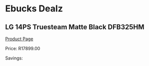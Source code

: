
# Ebucks Dealz
## LG 14PS Truesteam Matte Black DFB325HM
[Product Page](https://www.ebucks.com/web/shop/productSelected.do?prodId=849445180&catId=704983786)

Price: R17899.00

Savings: 


	